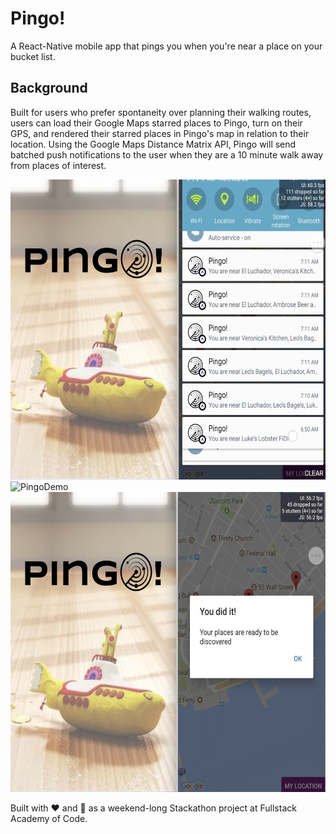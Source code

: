 # Pingo!

A React-Native mobile app that pings you when you're near a place on your bucket list.

## Background

Built for users who prefer spontaneity over planning their walking routes, users can load their Google Maps starred places to Pingo, turn on their GPS, and rendered their starred places in Pingo's map in relation to their location. Using the Google Maps Distance Matrix API, Pingo will send batched push notifications to the user when they are a 10 minute walk away from places of interest. 

<img src="assets/pingo-load.jpg" alt="PingoDemo" height="480">
<img src="https://media.giphy.com/media/l4pThBVpD5pgULxIc/giphy.gif" alt="PingoDemo" height="480">
<img src="assets/pingo-notifications.jpg" alt="PingoNotifications" height="480">

Built with :heart: and :icecream: as a weekend-long Stackathon project at Fullstack Academy of Code.
